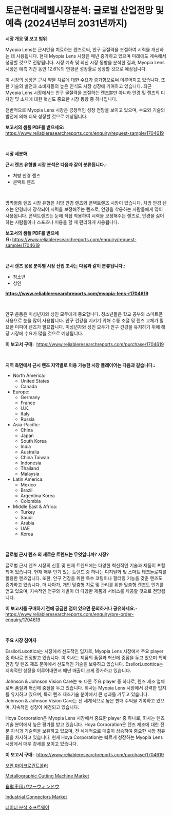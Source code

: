 <p><h1>토근현대레벨시장분석: 글로벌 산업전망 및 예측 (2024년부터 2031년까지)</h1></p><p><strong>시장 개요 및 보고 범위</strong></p>
<p><p>Myopia Lens는 근시안을 치료하는 렌즈로써, 안구 굴절력을 조절하여 시력을 개선하는 데 사용됩니다. 현재 Myopia Lens 시장은 매년 증가하고 있으며 미래에도 계속해서 성장할 것으로 전망됩니다. 시장 예측 및 최신 시장 동향을 분석한 결과, Myopia Lens 시장은 예측 기간 동안 12.6%의 연평균 성장률로 성장할 것으로 예상됩니다.</p><p>이 시장의 성장은 근시 약물 치료에 대한 수요가 증가함으로써 이루어지고 있습니다. 또한 기술의 발전과 소비자들의 높은 인식도 시장 성장에 기여하고 있습니다. 최근 Myopia Lens 시장에서는 안구 굴절력을 조절하는 렌즈뿐만 아니라 안경 및 렌즈의 디자인 및 소재에 대한 혁신도 중요한 시장 동향 중 하나입니다.</p><p>전반적으로 Myopia Lens 시장은 긍정적인 성장 전망을 보이고 있으며, 수요와 기술의 발전에 의해 더욱 성장할 것으로 예상됩니다.</p></p>
<p><strong>보고서의 샘플 PDF를 받으세요:</strong> <a href="https://www.reliableresearchreports.com/enquiry/request-sample/1704619">https://www.reliableresearchreports.com/enquiry/request-sample/1704619</a></p>
<p>&nbsp;</p>
<p><strong>시장 세분화</strong></p>
<p><strong>근시 렌즈 유형별 시장 분석은 다음과 같이 분류됩니다.:</strong></p>
<p><ul><li>처방 안경 렌즈</li><li>콘택트 렌즈</li></ul></p>
<p>&nbsp;</p>
<p><p>망막병증 렌즈 시장 유형은 처방 안경 렌즈와 콘택트렌즈 시장이 있습니다. 처방 안경 렌즈는 안경테에 장착되어 시력을 보정해주는 렌즈로, 안경을 착용하는 사람들에게 많이 사용됩니다. 콘택트렌즈는 눈에 직접 착용하여 시력을 보정해주는 렌즈로, 안경을 싫어하는 사람들이나 스포츠나 미용을 할 때 편리하게 사용됩니다.</p></p>
<p><strong>보고서의 샘플 PDF를 받으세요:</strong>&nbsp;<a href="https://www.reliableresearchreports.com/enquiry/request-sample/1704619">https://www.reliableresearchreports.com/enquiry/request-sample/1704619</a></p>
<p>&nbsp;</p>
<p><strong> 근시 렌즈 응용 분야별 시장 산업 조사는 다음과 같이 분류됩니다.:</strong></p>
<p><ul><li>청소년</li><li>성인</li></ul></p>
<p><strong><a href="https://www.reliableresearchreports.com/myopia-lens-r1704619">https://www.reliableresearchreports.com/myopia-lens-r1704619</a></strong></p>
<p>&nbsp;</p>
<p><p>안구 운동은 미성년자와 성인 모두에게 중요합니다. 청소년들은 학교 공부와 스마트폰 사용으로 눈을 많이 사용합니다. 안구 건강을 지키기 위해 수동 조절 및 렌즈 교체가 필요한 미피아 렌즈가 필요합니다. 미성년자와 성인 모두가 안구 건강을 유지하기 위해 해당 시장에 수요가 많을 것으로 예상됩니다.</p></p>
<p><strong>이 보고서 구매:</strong>&nbsp; <a href="https://www.reliableresearchreports.com/purchase/1704619">https://www.reliableresearchreports.com/purchase/1704619</a></p>
<p>&nbsp;</p>
<p><strong>지역 측면에서 근시 렌즈 지역별로 이용 가능한 시장 플레이어는 다음과 같습니다.:</strong></p>
<p><ul>
    <li>
        North America:
        <ul>
            <li>United States</li>
            <li>Canada</li>
        </ul>
    </li>
    <li>
        Europe:
        <ul>
            <li>Germany</li>
            <li>France</li>
            <li>U.K.</li>
            <li>Italy</li>
            <li>Russia</li>
        </ul>
    </li>
    <li>
        Asia-Pacific:
        <ul>
            <li>China</li>
            <li>Japan</li>
            <li>South Korea</li>
            <li>India</li>
            <li>Australia</li>
            <li>China Taiwan</li>
            <li>Indonesia</li>
            <li>Thailand</li>
            <li>Malaysia</li>
        </ul>
    </li>
    <li>
        Latin America:
        <ul>
            <li>Mexico</li>
            <li>Brazil</li>
            <li>Argentina Korea</li>
            <li>Colombia</li>
        </ul>
    </li>
    <li>
        Middle East & Africa:
        <ul>
            <li>Turkey</li>
            <li>Saudi</li>
            <li>Arabia</li>
            <li>UAE</li>
            <li>Korea</li>
        </ul>
    </li>
    </ul></p>
<p>&nbsp;</p>
<p><strong>글로벌 근시 렌즈 의 새로운 트렌드는 무엇입니까? 시장?</strong></p>
<p><p>글로벌 근시 렌즈 시장의 신흥 및 현재 트렌드에는 다양한 혁신적인 기술과 제품이 포함되어 있습니다. 현재 매우 인기 있는 트렌드 중 하나는 디지털화 및 스마트 테크놀로지를 활용한 렌즈입니다. 또한, 안구 건강을 위한 특수 코팅이나 필터링 기능을 갖춘 렌즈도 증가하고 있습니다. 더 나아가, 개인 맞춤형 치료 및 관리를 위한 맞춤형 렌즈도 인기를 얻고 있으며, 지속적인 연구와 개발이 더 다양한 제품과 서비스를 제공할 것으로 전망됩니다.</p></p>
<p><strong>이 보고서를 구매하기 전에 궁금한 점이 있으면 문의하거나 공유하세요.</strong>- <a href="https://www.reliableresearchreports.com/enquiry/pre-order-enquiry/1704619">https://www.reliableresearchreports.com/enquiry/pre-order-enquiry/1704619</a></p>
<p>&nbsp;</p>
<p><strong>주요 시장 참여자</strong></p>
<p><p>EssilorLuxottica는 시장에서 선도적인 입자로, Myopia Lens 시장에서 주요 player 중 하나로 인정받고 있습니다. 이 회사는 제품의 품질과 혁신에 중점을 두고 있으며 특히 안경 및 렌즈 제조 분야에서 선도적인 기술을 보유하고 있습니다. EssilorLuxottica는 지속적인 성장을 이루어내면서 매년 매출이 크게 증가하고 있습니다.</p><p>Johnson & Johnson Vision Care는 또 다른 주요 player 중 하나로, 렌즈 제조 업체로써 품질과 혁신에 중점을 두고 있습니다. 회사는 Myopia Lens 시장에서 강력한 입지를 유지하고 있으며, 특히 렌즈 제조기술 분야에서 큰 성과를 거두고 있습니다. Johnson & Johnson Vision Care는 전 세계적으로 높은 판매 수익을 기록하고 있으며, 지속적인 성장이 예견되고 있습니다.</p><p>Hoya Corporation은 Myopia Lens 시장에서 중요한 player 중 하나로, 회사는 렌즈 기술 분야에서 높은 평가를 받고 있습니다. Hoya Corporation은 렌즈 제조에 대한 전문 지식과 기술력을 보유하고 있으며, 전 세계적으로 매출이 상승하여 중요한 시장 점유율을 차지하고 있습니다. 현재 Hoya Corporation는 빠르게 성장하는 Myopia Lens 시장에서 매우 강세를 보이고 있습니다.</p></p>
<p><strong>이 보고서 구매:</strong>&nbsp;&nbsp;<a href="https://www.reliableresearchreports.com/purchase/1704619">https://www.reliableresearchreports.com/purchase/1704619</a></p>
<p><p><a href="https://github.com/xvz497517413/Market-Research-Report-List-1/blob/main/910294319437.md">보안 마이크로컨트롤러</a></p><p><a href="https://github.com/BryceTownsendr/Market-Research-Report-List-4/blob/main/metallographic-cutting-machine-market.md">Metallographic Cutting Machine Market</a></p><p><a href="https://github.com/EmoryYundt1935/Market-Research-Report-List-1/blob/main/343334920929.md">自動車用パワーウィンドウ</a></p><p><a href="https://github.com/mahnoor2003/Market-Research-Report-List-3/blob/main/industrial-connectors-market.md">Industrial Connectors Market</a></p><p><a href="https://github.com/vskv4779xr1/Market-Research-Report-List-1/blob/main/295695719438.md">데이터 분석 소프트웨어</a></p></p>